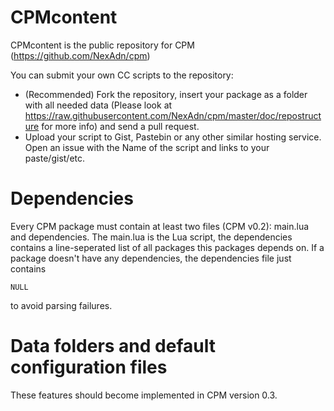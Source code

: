 # CPMcontent
CPMcontent is the public repository for CPM (https://github.com/NexAdn/cpm)

You can submit your own CC scripts to the repository:
* (Recommended) Fork the repository, insert your package as a folder with all needed data (Please look at https://raw.githubusercontent.com/NexAdn/cpm/master/doc/repostructure for more info) and send a pull request.
* Upload your script to Gist, Pastebin or any other similar hosting service. Open an issue with the Name of the script and links to your paste/gist/etc.

# Dependencies
Every CPM package must contain at least two files (CPM v0.2): main.lua and dependencies.
The main.lua is the Lua script, the dependencies contains a line-seperated list of all packages this packages depends on.
If a package doesn't have any dependencies, the dependencies file just contains

    NULL
    
to avoid parsing failures.

# Data folders and default configuration files
These features should become implemented in CPM version 0.3.